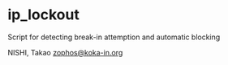 # ip_lockout
Script for detecting break-in attemption and automatic blocking

NISHI, Takao <zophos@koka-in.org>
